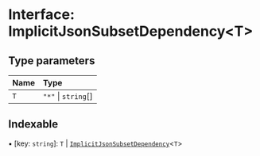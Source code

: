 # Interface: ImplicitJsonSubsetDependency\<T\>

## Type parameters

| Name | Type                |
| :--- | :------------------ |
| `T`  | `"*"` \| `string`[] |

## Indexable

▪ [key: `string`]: `T` \| [`ImplicitJsonSubsetDependency`](/reference/core-api/devkit/documents/ImplicitJsonSubsetDependency)\<`T`\>

